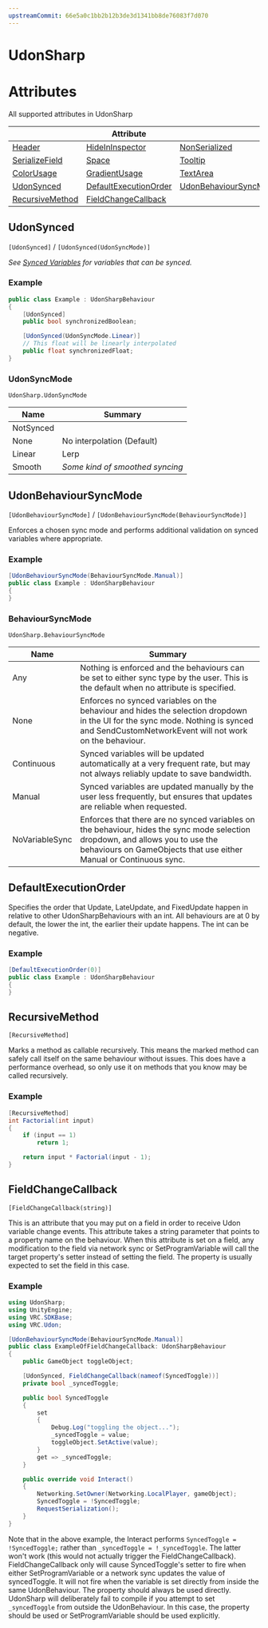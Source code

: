 ```yaml
---
upstreamCommit: 66e5a0c1bb2b12b3de3d1341bb8de76083f7d070
---
```


# UdonSharp

# Attributes
All supported attributes in UdonSharp

|                                                                                 | Attribute                                                                             |                                                                                      |
| ------------------------------------------------------------------------------- | ------------------------------------------------------------------------------------- | ------------------------------------------------------------------------------------ |
| [Header](https://docs.unity3d.com/ScriptReference/HeaderAttribute.html)         | [HideInInspector](https://docs.unity3d.com/ScriptReference/HideInInspector.html)      | [NonSerialized](https://docs.microsoft.com/dotnet/api/system.nonserializedattribute) |
| [SerializeField](https://docs.unity3d.com/ScriptReference/SerializeField.html)  | [Space](https://docs.unity3d.com/ScriptReference/SpaceAttribute.html)                 | [Tooltip](https://docs.unity3d.com/ScriptReference/TooltipAttribute.html)            |
| [ColorUsage](https://docs.unity3d.com/ScriptReference/ColorUsageAttribute.html) | [GradientUsage](https://docs.unity3d.com/ScriptReference/GradientUsageAttribute.html) | [TextArea](https://docs.unity3d.com/ScriptReference/TextAreaAttribute.html)          |
| [UdonSynced](#udonsynced)                                                       | [DefaultExecutionOrder](#defaultexecutionorder)                                       | [UdonBehaviourSyncMode](#udonbehavioursyncmode)                                      |
| [RecursiveMethod](#recursivemethod)                                             | [FieldChangeCallback](#fieldchangecallback)                                           |


## UdonSynced
`[UdonSynced]` / `[UdonSynced(UdonSyncMode)]`

*See [Synced Variables](/udonsharp.docs.vrchat.com/vrchat-api#synced-variables) for variables that can be synced.*

### Example
```cs
public class Example : UdonSharpBehaviour 
{
    [UdonSynced]
    public bool synchronizedBoolean;

    [UdonSynced(UdonSyncMode.Linear)]
    // This float will be linearly interpolated
    public float synchronizedFloat;
}
```

### UdonSyncMode
`UdonSharp.UdonSyncMode`

| Name      | Summary                         |
| --------- | ------------------------------- |
| NotSynced |                                 |
| None      | No interpolation (Default)      |
| Linear    | Lerp                            |
| Smooth    | *Some kind of smoothed syncing* |

## UdonBehaviourSyncMode
`[UdonBehaviourSyncMode]` / `[UdonBehaviourSyncMode(BehaviourSyncMode)]`

Enforces a chosen sync mode and performs additional validation on synced variables where appropriate.

### Example
```cs
[UdonBehaviourSyncMode(BehaviourSyncMode.Manual)]
public class Example : UdonSharpBehaviour 
{ 
}
```

### BehaviourSyncMode
`UdonSharp.BehaviourSyncMode`

| Name           | Summary                                                                                                                                                                                              |
| -------------- | ---------------------------------------------------------------------------------------------------------------------------------------------------------------------------------------------------- |
| Any            | Nothing is enforced and the behaviours can be set to either sync type by the user. This is the default when no attribute is specified.                                                               |
| None           | Enforces no synced variables on the behaviour and hides the selection dropdown in the UI for the sync mode. Nothing is synced and SendCustomNetworkEvent will not work on the behaviour.             |
| Continuous     | Synced variables will be updated automatically at a very frequent rate, but may not always reliably update to save bandwidth.                                                                        |
| Manual         | Synced variables are updated manually by the user less frequently, but ensures that updates are reliable when requested.                                                                             |
| NoVariableSync | Enforces that there are no synced variables on the behaviour, hides the sync mode selection dropdown, and allows you to use the behaviours on GameObjects that use either Manual or Continuous sync. |

## DefaultExecutionOrder

Specifies the order that Update, LateUpdate, and FixedUpdate happen in relative to other UdonSharpBehaviours with an int. All behaviours are at 0 by default, the lower the int, the earlier their update happens. The int can be negative.

### Example
```cs
[DefaultExecutionOrder(0)]
public class Example : UdonSharpBehaviour 
{ 
}
```

## RecursiveMethod
`[RecursiveMethod]`

Marks a method as callable recursively. This means the marked method can safely call itself on the same behaviour without issues. This does have a performance overhead, so only use it on methods that you know may be called recursively.

### Example
```cs
[RecursiveMethod]
int Factorial(int input)
{
    if (input == 1)
        return 1;

    return input * Factorial(input - 1);
}
```

## FieldChangeCallback
`[FieldChangeCallback(string)]`

This is an attribute that you may put on a field in order to receive Udon variable change events. This attribute takes a string parameter that points to a property name on the behaviour. When this attribute is set on a field, any modification to the field via network sync or SetProgramVariable will call the target property's setter instead of setting the field. The property is usually expected to set the field in this case.

### Example
```cs
using UdonSharp;
using UnityEngine;
using VRC.SDKBase;
using VRC.Udon;

[UdonBehaviourSyncMode(BehaviourSyncMode.Manual)]
public class ExampleOfFieldChangeCallback: UdonSharpBehaviour
{
    public GameObject toggleObject;

    [UdonSynced, FieldChangeCallback(nameof(SyncedToggle))]
    private bool _syncedToggle;

    public bool SyncedToggle
    {
        set
        {
            Debug.Log("toggling the object...");
            _syncedToggle = value;
            toggleObject.SetActive(value);
        }
        get => _syncedToggle;
    }

    public override void Interact()
    {
        Networking.SetOwner(Networking.LocalPlayer, gameObject);
        SyncedToggle = !SyncedToggle;
        RequestSerialization();
    }
}
```

Note that in the above example, the Interact performs ```SyncedToggle = !SyncedToggle;``` rather than ```_syncedToggle = !_syncedToggle```. The latter won't work (this would not actually trigger the FieldChangeCallback). FieldChangeCallback only will cause SyncedToggle's setter to fire when either SetProgramVariable or a network sync updates the value of syncedToggle. It will not fire when the variable is set directly from inside the same UdonBehaviour. The property should always be used directly. UdonSharp will deliberately fail to compile if you attempt to set ```_syncedToggle``` from outside the UdonBehaviour. In this case, the property should be used or SetProgramVariable should be used explicitly.
